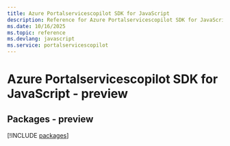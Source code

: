 ```yaml
---
title: Azure Portalservicescopilot SDK for JavaScript
description: Reference for Azure Portalservicescopilot SDK for JavaScript
ms.date: 10/16/2025
ms.topic: reference
ms.devlang: javascript
ms.service: portalservicescopilot
---
```

# Azure Portalservicescopilot SDK for JavaScript - preview
## Packages - preview
[!INCLUDE [packages](portalservicescopilot-index.md)]